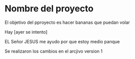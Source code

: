 Nombre del proyecto
=======================
El objetivo del pproyecto es
hacer bananas que puedan volar

Hay [ayer se intento]



EL Señor JESUS me ayudo por que estoy medio panque 

Se realizaron los cambios en el arcjivo version 1 
